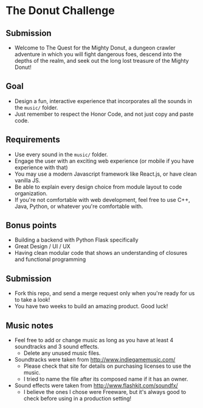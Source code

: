 # The Donut Challenge

## Submission

- Welcome to The Quest for the Mighty Donut, a dungeon crawler adventure in which you will fight dangerous foes, descend into the depths of the realm, and seek out the long lost treasure of the Mighty Donut!

## Goal
- Design a fun, interactive experience that incorporates all the sounds in the ```music/``` folder.
- Just remember to respect the Honor Code, and not just copy and paste code.

## Requirements
- Use every sound in the ```music/``` folder.
- Engage the user with an exciting web experience (or mobile if you have experience with that)
- You may use a modern Javascript framework like React.js, or have clean vanilla JS.
- Be able to explain every design choice from module layout to code organization.
- If you're not comfortable with web development, feel free to use C++, Java, Python, or whatever you're comfortable with.

## Bonus points
- Building a backend with Python Flask specifically
- Great Design / UI / UX
- Having clean modular code that shows an understanding of closures and functional programming

## Submission
- Fork this repo, and send a merge request only when you're ready for us to take a look!
- You have two weeks to build an amazing product. Good luck!

## Music notes
- Feel free to add or change music as long as you have at least 4 soundtracks and 3 sound effects.
  - Delete any unused music files.
- Soundtracks were taken from http://www.indiegamemusic.com/
  - Please check that site for details on purchasing licenses to use the music.
  - I tried to name the file after its composed name if it has an owner.
- Sound effects were taken from http://www.flashkit.com/soundfx/
  - I believe the ones I chose were Freeware, but it's always good to check before using in a production setting!
